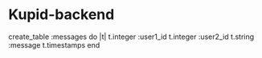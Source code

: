 # Kupid-backend



   

create_table :messages do |t|
t.integer :user1_id
t.integer :user2_id
t.string :message
t.timestamps
end
